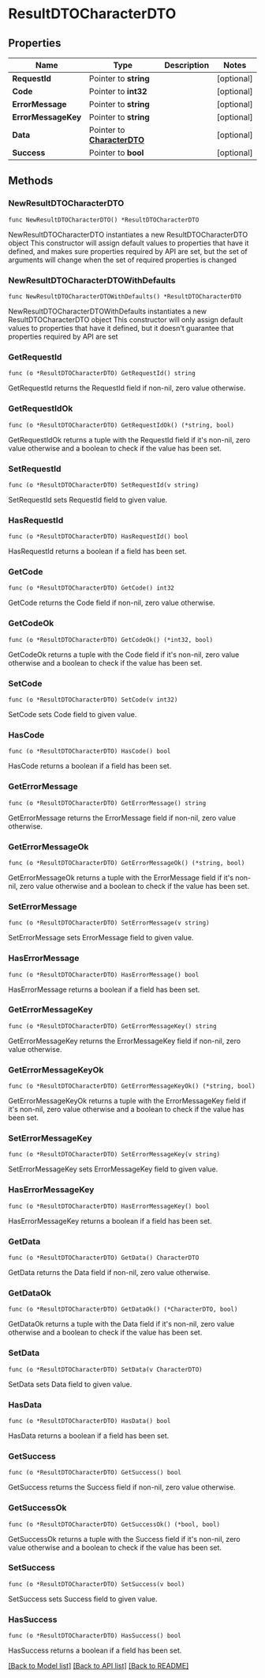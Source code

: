 # ResultDTOCharacterDTO

## Properties

Name | Type | Description | Notes
------------ | ------------- | ------------- | -------------
**RequestId** | Pointer to **string** |  | [optional] 
**Code** | Pointer to **int32** |  | [optional] 
**ErrorMessage** | Pointer to **string** |  | [optional] 
**ErrorMessageKey** | Pointer to **string** |  | [optional] 
**Data** | Pointer to [**CharacterDTO**](CharacterDTO.md) |  | [optional] 
**Success** | Pointer to **bool** |  | [optional] 

## Methods

### NewResultDTOCharacterDTO

`func NewResultDTOCharacterDTO() *ResultDTOCharacterDTO`

NewResultDTOCharacterDTO instantiates a new ResultDTOCharacterDTO object
This constructor will assign default values to properties that have it defined,
and makes sure properties required by API are set, but the set of arguments
will change when the set of required properties is changed

### NewResultDTOCharacterDTOWithDefaults

`func NewResultDTOCharacterDTOWithDefaults() *ResultDTOCharacterDTO`

NewResultDTOCharacterDTOWithDefaults instantiates a new ResultDTOCharacterDTO object
This constructor will only assign default values to properties that have it defined,
but it doesn't guarantee that properties required by API are set

### GetRequestId

`func (o *ResultDTOCharacterDTO) GetRequestId() string`

GetRequestId returns the RequestId field if non-nil, zero value otherwise.

### GetRequestIdOk

`func (o *ResultDTOCharacterDTO) GetRequestIdOk() (*string, bool)`

GetRequestIdOk returns a tuple with the RequestId field if it's non-nil, zero value otherwise
and a boolean to check if the value has been set.

### SetRequestId

`func (o *ResultDTOCharacterDTO) SetRequestId(v string)`

SetRequestId sets RequestId field to given value.

### HasRequestId

`func (o *ResultDTOCharacterDTO) HasRequestId() bool`

HasRequestId returns a boolean if a field has been set.

### GetCode

`func (o *ResultDTOCharacterDTO) GetCode() int32`

GetCode returns the Code field if non-nil, zero value otherwise.

### GetCodeOk

`func (o *ResultDTOCharacterDTO) GetCodeOk() (*int32, bool)`

GetCodeOk returns a tuple with the Code field if it's non-nil, zero value otherwise
and a boolean to check if the value has been set.

### SetCode

`func (o *ResultDTOCharacterDTO) SetCode(v int32)`

SetCode sets Code field to given value.

### HasCode

`func (o *ResultDTOCharacterDTO) HasCode() bool`

HasCode returns a boolean if a field has been set.

### GetErrorMessage

`func (o *ResultDTOCharacterDTO) GetErrorMessage() string`

GetErrorMessage returns the ErrorMessage field if non-nil, zero value otherwise.

### GetErrorMessageOk

`func (o *ResultDTOCharacterDTO) GetErrorMessageOk() (*string, bool)`

GetErrorMessageOk returns a tuple with the ErrorMessage field if it's non-nil, zero value otherwise
and a boolean to check if the value has been set.

### SetErrorMessage

`func (o *ResultDTOCharacterDTO) SetErrorMessage(v string)`

SetErrorMessage sets ErrorMessage field to given value.

### HasErrorMessage

`func (o *ResultDTOCharacterDTO) HasErrorMessage() bool`

HasErrorMessage returns a boolean if a field has been set.

### GetErrorMessageKey

`func (o *ResultDTOCharacterDTO) GetErrorMessageKey() string`

GetErrorMessageKey returns the ErrorMessageKey field if non-nil, zero value otherwise.

### GetErrorMessageKeyOk

`func (o *ResultDTOCharacterDTO) GetErrorMessageKeyOk() (*string, bool)`

GetErrorMessageKeyOk returns a tuple with the ErrorMessageKey field if it's non-nil, zero value otherwise
and a boolean to check if the value has been set.

### SetErrorMessageKey

`func (o *ResultDTOCharacterDTO) SetErrorMessageKey(v string)`

SetErrorMessageKey sets ErrorMessageKey field to given value.

### HasErrorMessageKey

`func (o *ResultDTOCharacterDTO) HasErrorMessageKey() bool`

HasErrorMessageKey returns a boolean if a field has been set.

### GetData

`func (o *ResultDTOCharacterDTO) GetData() CharacterDTO`

GetData returns the Data field if non-nil, zero value otherwise.

### GetDataOk

`func (o *ResultDTOCharacterDTO) GetDataOk() (*CharacterDTO, bool)`

GetDataOk returns a tuple with the Data field if it's non-nil, zero value otherwise
and a boolean to check if the value has been set.

### SetData

`func (o *ResultDTOCharacterDTO) SetData(v CharacterDTO)`

SetData sets Data field to given value.

### HasData

`func (o *ResultDTOCharacterDTO) HasData() bool`

HasData returns a boolean if a field has been set.

### GetSuccess

`func (o *ResultDTOCharacterDTO) GetSuccess() bool`

GetSuccess returns the Success field if non-nil, zero value otherwise.

### GetSuccessOk

`func (o *ResultDTOCharacterDTO) GetSuccessOk() (*bool, bool)`

GetSuccessOk returns a tuple with the Success field if it's non-nil, zero value otherwise
and a boolean to check if the value has been set.

### SetSuccess

`func (o *ResultDTOCharacterDTO) SetSuccess(v bool)`

SetSuccess sets Success field to given value.

### HasSuccess

`func (o *ResultDTOCharacterDTO) HasSuccess() bool`

HasSuccess returns a boolean if a field has been set.


[[Back to Model list]](../README.md#documentation-for-models) [[Back to API list]](../README.md#documentation-for-api-endpoints) [[Back to README]](../README.md)


